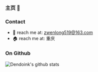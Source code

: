 ### 主页 👋

<!--
**zwlbook/zwlbook** is a ✨ _special_ ✨ repository because its `README.md` (this file) appears on your GitHub profile.
Here are some ideas to get you started:
- 🔭 I’m currently working on ...
- 🌱 I’m currently learning ...
- 👯 I’m looking to collaborate on ...
- 🤔 I’m looking for help with ...
- 💬 Ask me about ...
- 📫 How to reach me: ...
- 😄 Pronouns: ...
- ⚡ Fun fact: ...
-->
### Contact
- :email: reach me at: <zwenlong519@163.com>
- :house: reach me at: 重庆
### On Github
![Dendoink's github stats](https://github-readme-stats.vercel.app/api?username=zwlbook&show_icons=true&theme=tokyonight&count_private=true)
